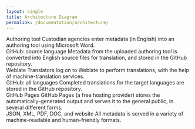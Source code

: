 ```yaml
---
layout: single
title: Architecture Diagram
permalink: /documentation/architecture/
---
```

<script src="https://cdnjs.cloudflare.com/ajax/libs/jsPlumb/2.8.6/js/jsplumb.js"></script>
<script src="https://unpkg.com/popper.js"></script>
<script src="https://unpkg.com/tooltip.js"></script>

<div id="architecture-diagram">
  <div class="container">
    <div class="node local" id="authoring-tool">
      Authoring tool
      <span class="icon-container"><i tabindex="0" class="fa fa-info-circle"></i></span>
      <span class="info">
        Custodian agencies enter metadata (in English) into an authoring tool
        using Microsoft Word.
      </span>
    </div>
    <div class="node repo" id="translation-source">
      GitHub: source language
      <span class="icon-container"><i tabindex="0" class="fa fa-info-circle"></i></span>
      <span class="info">
        Metadata from the uploaded authoring tool is converted into English
        source files for translation, and stored in the GitHub repository.
      </span>
    </div>
    <div class="node cat" id="translation-platform">
      Weblate
      <span class="icon-container"><i tabindex="0" class="fa fa-info-circle"></i></span>
      <span class="info">
        Translators log on to Weblate to perform translations, with the help of
        machine-translation services.
      </span>
    </div>
    <div class="node repo" id="translation-targets">
      GitHub: all languages
      <span class="icon-container"><i tabindex="0" class="fa fa-info-circle"></i></span>
      <span class="info">
        Completed translations for the target languages are stored in the
        GitHub repository.
      </span>
    </div>
    <div class="node host" id="hosting-provider">
      GitHub Pages
      <span class="icon-container"><i tabindex="0" class="fa fa-info-circle"></i></span>
      <span class="info">
        GitHub Pages (a free hosting provider) stores the automatically-generated
        output and serves it to the general public, in several different forms.
      </span>
    </div>
    <div class="node host" id="output">
      JSON, XML, PDF, DOC, and website
      <span class="icon-container"><i tabindex="0" class="fa fa-info-circle"></i></span>
      <span class="info">
        All metadata is served in a variety of machine-readable and
        human-friendly formats.
      </span>
    </div>
  </div>
</div>

<script>
jsPlumb.ready(function () {

  // Helper function to get overlay labels as tooltips.
  function connectorTip(text, location) {
    if (!location) {
      location = 0.5;
    }
    var label = '' +
      '<div class="node connector-tooltip">' +
        '<span class="icon-container"><i tabindex="0" class="fa fa-info-circle"></i></span>' +
        '<span class="info">' + text + '</span>' +
      '</div>';
    return [['Custom', {create: function() { return $(label); }, location: location}]]
  }

  // Helper function to get overlay arrows.
  function connectorArrow(location) {
    if (!location) {
      location = 0.5;
    }
    return [["Arrow" , { width: 12, length: 12, location: location }]];
  }

  // Draw the connections using the jsPlumb library.
  jsPlumb.importDefaults({
    ConnectionsDetachable: false,
    Connector: 'Straight',
    Endpoint: [ 'Dot', { radius: 4 } ],
    Anchors: ['Bottom', 'Top'],
  });
  jsPlumb.connect({
    source: 'authoring-tool',
    target: 'translation-source',
    overlays: connectorTip('The Word documents are uploaded to the GitHub repository, to be reviewed/approved.'),
  });
  jsPlumb.connect({
    source: 'translation-source',
    target: 'translation-platform',
    overlays: connectorTip('Administrators pull the source files from GitHub to Weblate for translation.'),
  });
  jsPlumb.connect({
    source: 'translation-platform',
    target: 'translation-targets',
    overlays: connectorTip('Administrators push the completed translations back to GitHub to be reviewed/approved.'),
  });
  jsPlumb.connect({
    source: 'translation-targets',
    target: 'hosting-provider',
    overlays: connectorTip('Completed translation files are automtically processed for deployment to GitHub Pages.'),
  });
  jsPlumb.connect({
    source: 'hosting-provider',
    target: 'output',
    overlays: connectorArrow(),
  });
  window.addEventListener('resize', function() {
    jsPlumb.repaintEverything();
  });

  // Add the tooltips with Popper.js.
  var repos = document.getElementsByClassName('node');
  for (var i = 0; i < repos.length; i++) {
    var button = repos[i].getElementsByClassName('icon-container');
    var text = repos[i].getElementsByClassName('info');
    if (text.length && button.length) {
      var instance = new Tooltip(button[0], {
        title: text[0].innerHTML,
        placements: ['bottom', 'top'],
        trigger: 'hover focus',
        delay: {
          show: 50,
          hide: 150,
        },
        html: true,
        closeOnClickOutside: true,
        // Hijack the template to workaround a bug by adding an "inner" div.
        // @see https://github.com/FezVrasta/popper.js/issues/669
        template: '<div class="tooltip" role="tooltip">' +
                    '<div class="inner">' +
                      '<div class="tooltip-arrow"></div>' +
                      '<div class="tooltip-inner"></div>' +
                    '</div>' +
                  '</div>',
      });
    }
  }
});

</script>
